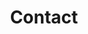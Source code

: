 ---
title: Contact
type: page

sections:
  - block: contact
    content:
      title: Contact
      text: |
        test
      email: t
      phone: a
      address:
        street: a
        city: a
        region: a
        postcode: '54896'
        country: 대한민국
        country_code: KO
      coordinates:
        latitude: '35.84601324617979'
        longitude: '127.13444961966684'
      directions: 전북대학교 공과대학 7호관
      office_hours:
        - 'everyday'
      appointment_url: 'https://calendly.com'
    
      autolink: true
    
      form:
        provider: netlify
        netlify:
          captcha: false
    design:
      columns: '1'
      background:
        color:
        text_color_light: true
---